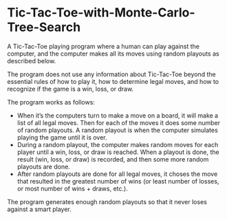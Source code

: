 # Tic-Tac-Toe-with-Monte-Carlo-Tree-Search
A Tic-Tac-Toe playing program where a human can play against the computer, and the computer makes all its moves using random playouts as described below.

The program does not use any information about Tic-Tac-Toe beyond the essential rules of how to play it, how to determine legal moves, and how to recognize if the game is a win, loss, or draw.

The program works as follows:
- When it’s the computers turn to make a move on a board, it will make a list of all legal moves. Then for each of the moves it does some number of random playouts. A random playout is when the computer simulates playing the game until it is over. 
- During a random playout, the computer makes random moves for each player until a win, loss, or draw is reached. When a playout is done, the result (win, loss, or draw) is recorded, and then some more random playouts are done. 
- After random playouts are done for all legal moves, it choses the move that resulted in the greatest number of wins (or least number of losses, or most number of wins + draws, etc.).

The program generates enough random playouts so that it never loses against a smart player.
